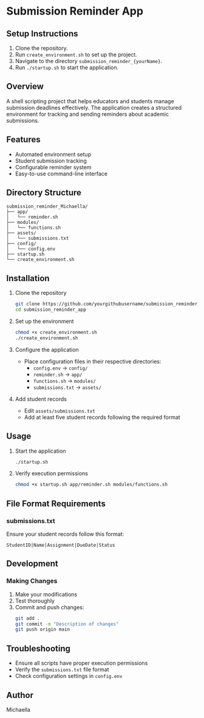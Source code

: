 # Submission Reminder App

## Setup Instructions
1. Clone the repository.
2. Run `create_environment.sh` to set up the project.
3. Navigate to the directory `submission_reminder_{yourName}`.
4. Run `./startup.sh` to start the application.

## Overview
A shell scripting project that helps educators and students manage submission deadlines effectively. The application creates a structured environment for tracking and sending reminders about academic submissions.

## Features
- Automated environment setup
- Student submission tracking
- Configurable reminder system
- Easy-to-use command-line interface

## Directory Structure
```
submission_reminder_Michaella/
├── app/
│   └── reminder.sh
├── modules/
│   └── functions.sh
├── assets/
│   └── submissions.txt
├── config/
│   └── config.env
├── startup.sh
└── create_environment.sh
```

## Installation

1. Clone the repository
   ```bash
   git clone https://github.com/yourgithubusername/submission_reminder_app.git
   cd submission_reminder_app
   ```

2. Set up the environment
   ```bash
   chmod +x create_environment.sh
   ./create_environment.sh
   ```

3. Configure the application
   - Place configuration files in their respective directories:
     - `config.env` → `config/`
     - `reminder.sh` → `app/`
     - `functions.sh` → `modules/`
     - `submissions.txt` → `assets/`

4. Add student records
   - Edit `assets/submissions.txt`
   - Add at least five student records following the required format

## Usage

1. Start the application
   ```bash
   ./startup.sh
   ```

2. Verify execution permissions
   ```bash
   chmod +x startup.sh app/reminder.sh modules/functions.sh
   ```

## File Format Requirements

### submissions.txt
Ensure your student records follow this format:
```
StudentID|Name|Assignment|DueDate|Status
```

## Development

### Making Changes
1. Make your modifications
2. Test thoroughly
3. Commit and push changes:
   ```bash
   git add .
   git commit -m "Description of changes"
   git push origin main
   ```

## Troubleshooting
- Ensure all scripts have proper execution permissions
- Verify the `submissions.txt` file format
- Check configuration settings in `config.env`

## Author
Michaella

